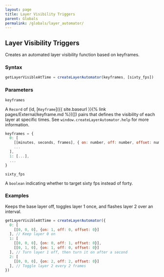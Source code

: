 ```yaml
---
layout: page
title: Layer Visibility Triggers
parent: Globals
permalink: /globals/layer_automator/
---
```


## Layer Visibility Triggers

Creates an automated layer visibility function based on keyframes.

### Syntax

```js
getLayerVisibleAtTime = createLayerAutomator(keyframes, [sixty_fps])
```

### Parameters

`keyframes`

A `Record` of (id, [`Keyframe`]({{ site.baseurl }}{% link pages/External/keyframe.md %})[]) pairs that defines the visibility of each layer at specific times. See `window.createLayerAutomator.help` for more information.

```js
keyframes = {
  0: [
    [[minutes, seconds, frames], { on: number, off: number, offset: number }],
    ...
  ],
  1: [...],
  ...
}
```

`sixty_fps`

A `boolean` indicating whether to target sixty fps instead of forty.

### Examples

Keeps the base layer off, toggles layer 1 once, and flashes layer 2 over an interval.

```js
getLayerVisibleAtTime = createLayerAutomator({
  0: [
    [[0, 0, 0], {on: 1, off: 0, offset: 0}]
  ], // Keep layer 0 on
  1: [
    [[0, 0, 0], {on: 0, off: 1, offset: 0}],
    [[0, 1, 0], {on: 1, off: 0, offset: 0}]
  ], // Turn layer 1 off, then turn it on after a second
  2: [
    [[0, 0, 0], {on: 2, off: 2, offset: 0}]
  ], // Toggle layer 2 every 2 frames
})
```
